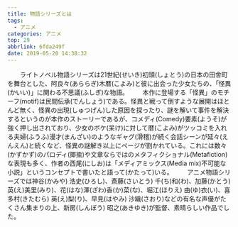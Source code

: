 ```yaml
---
title: 物語シリーズとは
tags:
  - アニメ
categories: アニメ
top: 29
abbrlink: 6fda249f
date: 2019-05-20 14:38:32
---
```

<!--more-->
&emsp;&emsp;ライトノベル物語シリーズは21世紀(せいき)初頭(しょとう)の日本の田舎町を舞台とした、阿良々(あららぎ)木暦(こよみ)と彼に出会った少女たちの、「怪異(かいい)」に関わる不思議(ふしぎ)な物語。
&emsp;&emsp;本作に登場する「怪異」のモチーフ(motif)は民間伝承(でんしょう)である。怪異と戦って倒すような展開はほとんど無く、怪異の出現(しゅつげん)した原因を探ったり、謎を解いて事件を解決するというのが本作のストーリーであるが、コメディ(Comedy)要素(ようそ)が強く押し出されており、少女のボケ(呆け)に対して暦(こよみ)がツッコミを入れる夫婦(ふうふ)漫才(まんざい)のようなギャグ(滑稽)が続く会話シーンが延々(えんえん)と続くなど、怪異の謎解き以上にページが割かれている。これには数々(かずかず)のパロディ(揶揄)や文章ならではのメタフィクショナル(Metafiction)な表現も多く、作者の西尾(にしお)は「メディアミックス(Media mix)不可能な小説」というコンセプトで書いたと語って(かたって)いる。
&emsp;&emsp;アニメ物語シリーズでは神谷(かみや) 浩史(ひろし)、斎藤(さいとう) 千(ち)和(わ)、加藤(かとう) 英(え)美里(みり)、花(はな)澤(ざわ)香(か)菜(な)、堀江(ほりえ) 由(ゆ)衣(い)、喜多村(きたむら) 英(え)梨(り)、早見(はやみ) 沙織(さおり)などの有名な声優がたくさん集まりの上、新房(しんぼう) 昭之(あきゆき)が監督、素晴らしい作品でした。